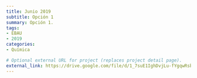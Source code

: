 ```yaml
---
title: Junio 2019
subtitle: Opción 1
summary: Opción 1.
tags:
- EBAU
- 2019
categories:
- Química

# Optional external URL for project (replaces project detail page).
external_link: https://drive.google.com/file/d/1_7suE1IghDvjLu-fYgqwRsb-Co5gxxLb/view
---
```

